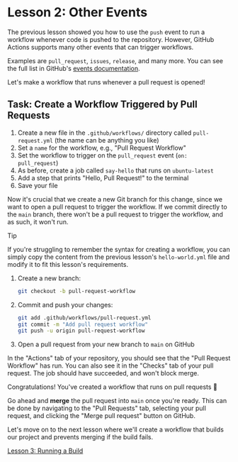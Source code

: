 # Lesson 2: Other Events

The previous lesson showed you how to use the `push` event to run a workflow whenever code is pushed to the repository.
However, GitHub Actions supports many other events that can trigger workflows.

Examples are `pull_request`, `issues`, `release`, and many more. You can see the full list in GitHub's
[events documentation](https://docs.github.com/en/actions/using-workflows/events-that-trigger-workflows).

Let's make a workflow that runs whenever a pull request is opened!

## Task: Create a Workflow Triggered by Pull Requests

1. Create a new file in the `.github/workflows/` directory called `pull-request.yml` (the name can be anything you like)
2. Set a `name` for the workflow, e.g., "Pull Request Workflow"
3. Set the workflow to trigger on the `pull_request` event (`on: pull_request`)
4. As before, create a job called `say-hello` that runs on `ubuntu-latest`
5. Add a step that prints "Hello, Pull Request!" to the terminal
6. Save your file

Now it's crucial that we create a new Git branch for this change, since we want to open a pull request to trigger the
workflow. If we commit directly to the `main` branch, there won't be a pull request to trigger the workflow, and as
such, it won't run.

> [!TIP]
> If you're struggling to remember the syntax for creating a workflow, you can simply copy the content from the
> previous lesson's `hello-world.yml` file and modify it to fit this lesson's requirements.

1. Create a new branch:

   ```bash
   git checkout -b pull-request-workflow
   ```

2. Commit and push your changes:

   ```bash
   git add .github/workflows/pull-request.yml
   git commit -m "Add pull request workflow"
   git push -u origin pull-request-workflow
   ```

3. Open a pull request from your new branch to `main` on GitHub

In the "Actions" tab of your repository, you should see that the "Pull Request Workflow" has run. You can also see it in
the "Checks" tab of your pull request. The job should have succeeded, and won't block merge.

Congratulations! You've created a workflow that runs on pull requests 🎉

Go ahead and **merge** the pull request into `main` once you're ready. This can be done by navigating to the "Pull
Requests" tab, selecting your pull request, and clicking the "Merge pull request" button on GitHub.

Let's move on to the next lesson where we'll create a workflow that builds our project and prevents merging if the build
fails.

[Lesson 3: Running a Build](./003-running-build.md)
